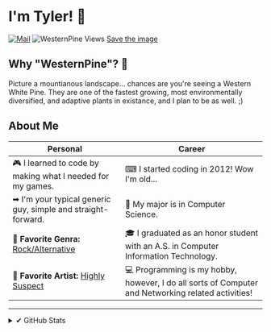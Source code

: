 # I'm Tyler! 🙂

[![Mail](https://img.shields.io/badge/Tyler%40WesternPine.Dev-%E2%9C%89%20Email%20Me-57e?style=for-the-badge)](mailto:tyler@westernpine.dev)
![WesternPine Views](https://komarev.com/ghpvc/?username=WesternPine&label=Profile%20Views&color=aabbff&style=flat-square)
<a href="https://westernpine.us-southeast-1.linodeobjects.com/test.md" target="_blank" download>Save the image</a>

## Why "WesternPine"? 🌲

Picture a mountianous landscape... chances are you're seeing a Western White Pine. They are one of the fastest growing, most environmentally diversified, and adaptive plants in existance, and I plan to be as well. ;)

## About Me

| Personal | Career |
| --- | --- |
| 🎮 I learned to code by making what I needed for my games. | ⌨ I started coding in 2012! Wow I'm old... |
| ➡ I'm your typical generic guy, simple and straight-forward. | 📜 My major is in Computer Science. |
| 🎵 **Favorite Genra:** <u>Rock/Alternative</u> | 🎓 I graduated as an honor student with an A.S. in Computer Information Technology. |
| 🎸 **Favorite Artist:** <u>Highly Suspect</u> | 💻 Programming is my hobby, however, I do all sorts of Computer and Networking related activities! |

---

<details>
<summary>✔ GitHub Stats</summary>
<img align="left" alt="codeSTACKr's GitHub Stats" src="https://github-readme-stats.vercel.app/api?username=WesternPine&show_icons=true&hide_border=false&theme=dark"/>
<img align="center" src="https://github-readme-stats.vercel.app/api/top-langs/?username=WesternPine&theme=dark&show_icons=true&locale=en&layout=compact" />
</details>
